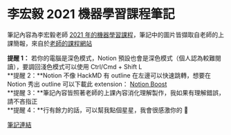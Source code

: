 # 李宏毅 2021 機器學習課程筆記

筆記內容為李宏毅老師 [2021 年的機器學習課程](https://www.youtube.com/playlist?list=PLJV_el3uVTsMhtt7_Y6sgTHGHp1Vb2P2J)，筆記中的圖片皆擷取自老師的上課簡報，來自於[老師的課程網站](https://speech.ee.ntu.edu.tw/~hylee/ml/2021-spring.php)

**提醒 1：** 若你的電腦是深色模式，Notion 預設也會是深色模式（個人認為較難閱讀），要調回淺色模式可以使用 Ctrl/Cmd + Shift L  
**提醒 2：**Notion 不像 HackMD 有 outline 在左邊可以快速跳轉，想要在 Notion 秀出 outline 可以下載此 extension：
[Notion Boost](https://chrome.google.com/webstore/detail/notion-boost/eciepnnimnjaojlkcpdpcgbfkpcagahd)  
**提醒 3：**筆記內容皆照著老師的上課內容消化理解製作，我如果有理解錯誤，請不吝指正   
**提醒 4：**行有餘力的話，可以幫我點個星星，我會很感激你的 🙂 

[筆記連結](https://chsiang.notion.site/647db86ee9c04d899f1bd7643e4d94cd?v=87bcbe3e176e422aa85cfb86900c5fd6)
